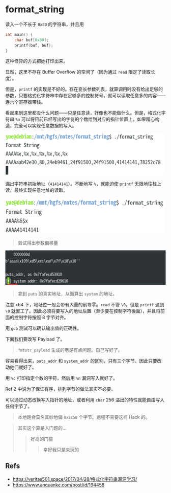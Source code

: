 # format_string

读入一个不长于 `0x80` 的字符串，并且用

```c
int main() {
    char buf[0x80];
    printf(buf, buf);
}
```

这种怪异的方式把她打印出来。

显然，这里不存在 Buffer Overflow 的空间了（因为通过 `read` 限定了读取长度）。

但是，`printf` 的实现是不好的。存在变长参数列表，就算调用时没有给出足够的参数，只要格式化字符串中存在足够多的控制符号，就可以读取任意多的内容——连六个寄存器带栈。

看起来到这里都没什么问题——只是任意读，好像也不能做什么。但是，格式化字符串 `%n` 可以将目前已经写出的字符的个数给到对应的指针位置上。如果精心构造，完全可以实现任意数据的写入。

![image-20201013194459016](notes.assets/image-20201013194459016.png)

漏出字符串初始地址（`41414141`）。不断地写 `%`，就能迫使 `printf` 无限地往栈上读，最终实现任意地址的读取。

![image-20201013194756789](notes.assets/image-20201013194756789.png)

> 尝试得出参数偏移量

![image-20201014100549985](notes.assets/image-20201014100549985.png)

> 拿到 `puts` 的真实地址，从而算出 `system` 的地址。

注意 x64 下，地址位一般会带有大量的前导零。`read` 不管 `\0`，但是 `printf` 遇到 `\0` 就罢工了。因此必须将要写入的地址后置（至少要在控制字符後面），并且将前面的控制字符按照 8 字节对齐。

用 `gdb` 测试可以确认输出值的正确性。

下面我们要改写 Payload 了。

> `fmtstr_payload` 生成的老是有点问题。自己写好了。

容易看得出来，`puts_addr` 和 `system_addr` 的区别，只有三个字节。因此只要改动他们就好了。

用 `%c` 打印指定个数的字符，然后用 `%n` 漏洞写入就好了。

Ref 2 中说为了保证有序，排列字节的做法其实不必要。

可以通过动态改换写入指针的地址，或者利用 `char` 256 溢出的特性就能自由写入任何字节了。

> 本地跑会莫名其妙地偏 `0x2c50` 个字节。远程不需要这样 Hack 的。

> 其实这个算是入门题的…
>
> > 好高的门槛
> >
> > > 幸好我只是来玩的

## Refs

* https://veritas501.space/2017/04/28/格式化字符串漏洞学习/
* https://www.anquanke.com/post/id/194458